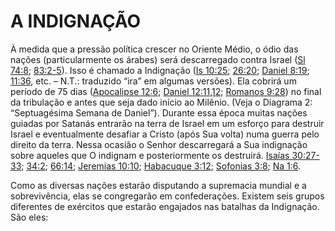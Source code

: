 # A INDIGNAÇÃO 

À medida que a pressão política crescer no Oriente Médio, o ódio das nações (particularmente os árabes) será descarregado contra Israel ([Sl 74:8](http://bibliaonline.com.br/acf/sl/74/8); [83:2-5](http://bibliaonline.com.br/acf/sl/83/2-5)). Isso é chamado a Indignação ([Is 10:25](http://bibliaonline.com.br/acf/is/10/25); [26:20](http://bibliaonline.com.br/acf/is/26/20); [Daniel 8:19](http://bibliaonline.com.br/acf/dn/8/19); [11:36](http://bibliaonline.com.br/acf/is/11/36), etc. – N.T.: traduzido “ira” em algumas versões). Ela cobrirá um período de 75 dias ([Apocalipse 12:6](http://bibliaonline.com.br/acf/ap/12/6); [Daniel 12:11,12](http://bibliaonline.com.br/acf/dn/12/11,12); [Romanos 9:28](http://bibliaonline.com.br/acf/rm/9/28)) no final da tribulação e antes que seja dado início ao Milênio. (Veja o Diagrama 2: “Septuagésima Semana de Daniel”). Durante essa época muitas nações guiadas por Satanás entrarão na terra de Israel em um esforço para destruir Israel e eventualmente desafiar a Cristo (após Sua volta) numa guerra pelo direito da terra. Nessa ocasião o Senhor descarregará a Sua indignação sobre aqueles que O indignam e posteriormente os destruirá. [Isaías 30:27-33](http://bibliaonline.com.br/acf/is/30/27-33); [34:2](http://bibliaonline.com.br/acf/is/30/27-33); [66:14](http://bibliaonline.com.br/acf/is/66/14); [Jeremias 10:10](http://bibliaonline.com.br/acf/jr/10/10); [Habacuque 3:12](http://bibliaonline.com.br/acf/hc/3/12); [Sofonias 3:8](http://bibliaonline.com.br/acf/sf/3/8); [Na 1:6](http://bibliaonline.com.br/acf/na/1/6).

Como as diversas nações estarão disputando a supremacia mundial e a sobrevivência, elas se congregarão em confederações. Existem seis grupos diferentes de exércitos que estarão engajados nas batalhas da Indignação. São eles: